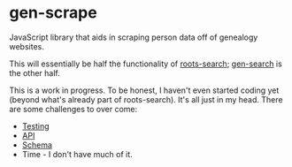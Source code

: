 gen-scrape
==========

JavaScript library that aids in scraping person data off of genealogy websites.

This will essentially be half the functionality of [roots-search](https://github.com/rootsdev/roots-search); [gen-search](https://github.com/genealogysystems/gen-search) is the other half.

This is a work in progress. To be honest, I haven't even started coding yet (beyond what's already part of roots-search). It's all just in my head. There are some challenges to over come:

* [Testing](https://github.com/rootsdev/gen-scrape/issues/1)
* [API](https://github.com/rootsdev/gen-scrape/issues/2)
* [Schema](https://github.com/rootsdev/gen-scrape/issues/3)
* Time - I don't have much of it.
